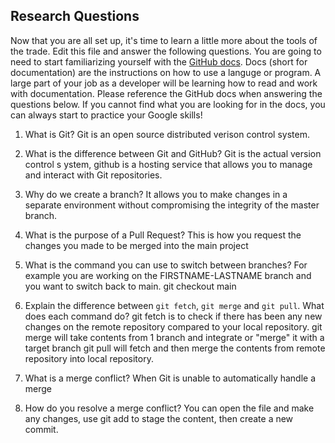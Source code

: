 ## Research Questions 

Now that you are all set up, it's time to learn a little more about the tools of the trade. Edit this file and answer the following questions. You are going to need to start familiarizing yourself with the [GitHub docs](https://docs.github.com/en). Docs (short for documentation) are the instructions on how to use a languge or program. A large part of your job as a developer will be learning how to read and work with documentation. Please reference the GitHub docs when answering the questions below. If you cannot find what you are looking for in the docs, you can always start to practice your Google skills!

1. What is Git?
Git is an open source distributed verison control system.

2. What is the difference between Git and GitHub?
Git is the actual version control s ystem, github is a hosting service that allows you to manage and interact with Git repositories.

3. Why do we create a branch?
It allows you to make changes in a separate environment without compromising the integrity of the master branch. 

4. What is the purpose of a Pull Request?
This is how you request the changes you made to be merged into the main project

5. What is the command you can use to switch between branches? For example you are working on the FIRSTNAME-LASTNAME branch and you want to switch back to main.
git checkout main

6. Explain the difference between `git fetch`, `git merge` and `git pull`. What does each command do?
git fetch is to check if there has been any new changes on the remote repository compared to your local repository.
git merge will take contents from 1 branch and integrate or "merge" it with a target branch
git pull will fetch and then merge the contents from remote repository into local repository.

7. What is a merge conflict?
When Git is unable to automatically handle a merge

8. How do you resolve a merge conflict?
You can open the file and make any changes, use git add to stage the content, then create a new commit.